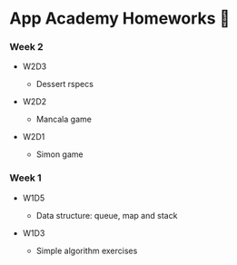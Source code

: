# App Academy Homeworks 📝

### Week 2
* W2D3
  * Dessert rspecs

* W2D2
  * Mancala game

* W2D1
  * Simon game

### Week 1

* W1D5
  * Data structure: queue, map and stack

* W1D3
  * Simple algorithm exercises
